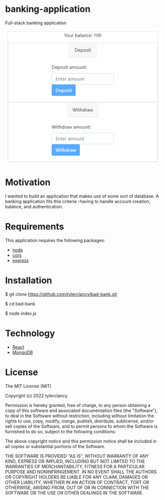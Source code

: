 # banking-application
Full-stack banking application

![Image of balance page](https://github.com/tylerclancy/bad-bank/blob/main/public/bank3.PNG?raw=true)

# Motivation
I wanted to build an application that makes use of some sort of database. A banking application fits this criteria -having to handle account creation, balance, and authentication.

# Requirements
This application requires the following packages:
* [node](https://nodejs.org/en/download/)
* [cors](https://www.npmjs.com/package/cors)
* [express](https://www.npmjs.com/package/express)

# Installation

$ git clone https://github.com/tylerclancy/bad-bank.git

$ cd bad-bank

$ node index.js

# Technology
* [React](https://reactjs.org/)
* [MongoDB](https://www.mongodb.com/)

# License
The MIT License (MIT)

Copyright (c) 2022 tylerclancy

Permission is hereby granted, free of charge, to any person obtaining a copy of this software and associated documentation files (the "Software"), to deal in the Software without restriction, including without limitation the rights to use, copy, modify, merge, publish, distribute, sublicense, and/or sell copies of the Software, and to permit persons to whom the Software is furnished to do so, subject to the following conditions:

The above copyright notice and this permission notice shall be included in all copies or substantial portions of the Software.

THE SOFTWARE IS PROVIDED "AS IS", WITHOUT WARRANTY OF ANY KIND, EXPRESS OR IMPLIED, INCLUDING BUT NOT LIMITED TO THE WARRANTIES OF MERCHANTABILITY, FITNESS FOR A PARTICULAR PURPOSE AND NONINFRINGEMENT. IN NO EVENT SHALL THE AUTHORS OR COPYRIGHT HOLDERS BE LIABLE FOR ANY CLAIM, DAMAGES OR OTHER LIABILITY, WHETHER IN AN ACTION OF CONTRACT, TORT OR OTHERWISE, ARISING FROM, OUT OF OR IN CONNECTION WITH THE SOFTWARE OR THE USE OR OTHER DEALINGS IN THE SOFTWARE.

